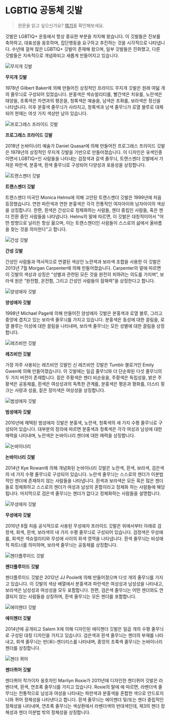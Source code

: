 # LGBTIQ 공동체 깃발
> 원문을 읽고 싶으신가요? [여기](https://outrightinternational.org/insights/flags-lgbtiq-community)를 확인해보세요.


깃발은 LGBTIQ+ 운동에서 항상 중요한 부분을 차지해 왔습니다. 이 깃발들은 진보를 축하하고, 대표성을 옹호하며, 집단행동을 요구하고 추진하는 것을 시각적으로 나타냅니다. 수년에 걸쳐 많은 LGBTIQ+ 깃발이 존재해 왔으며, 일부 깃발들은 진화했고, 다른 깃발들은 지속적으로 개념화되고 새롭게 만들어지고 있습니다.


![무지개 깃발](./attachments/Rainbow_Flag.png)

**무지개 깃발**

1978년 Gilbert Baker에 의해 만들어진 상징적인 프라이드 무지개 깃발은 원래 여덟 개의 줄무늬로 구성되어 있었습니다. 분홍색은 섹슈얼리티를, 빨간색은 치유를, 노란색은 태양을, 초록색은 자연과의 평온을, 청록색은 예술을, 남색은 조화를, 보라색은 정신을 나타냅니다. 이후 분홍색 줄무늬가 사라지고, 청록색과 남색 줄무늬가 로열 블루로 대체되어 현재는 여섯 가지 색상만 남아 있습니다.


![프로그레스 프라이드 깃발](./attachments/Progress_flag.png)

**프로그레스 프라이드 깃발**

2018년 논바이너리 예술가 Daniel Quasar에 의해 만들어진 프로그레스 프라이드 깃발은 1978년의 상징적인 무지개 깃발을 기반으로 만들어졌습니다. 이 디자인은 유색인종이면서 LGBTIQ+인 사람들을 나타내는 검정색과 갈색 줄무늬, 트랜스젠더 깃발에서 가져온 파란색, 분홍색, 흰색 줄무늬로 구성되어 다양성과 포용성을 상징합니다.


![트랜스젠더 깃발](./attachments/Trans_Flag.png)

**트랜스젠더 깃발**

트랜스젠더 미국인 Monica Helms에 의해 고안된 트랜스젠더 깃발은 1999년에 처음 등장했습니다. 연한 파란색과 연한 분홍색은 각각 전통적인 여자아이와 남자아이의 색상을 상징합니다. 한편, 흰색은 간성으로 정체화하는 사람들, 젠더 중립인 사람들, 혹은 젠더 전환 중인 사람들을 나타냅니다. Helms의 말에 따르면, 이 깃발은 대칭적이어서 "어떤 방향으로 날리든 항상 옳으며, 이는 트랜스젠더인 사람들이 스스로의 삶에서 올바름을 찾는 것을 의미한다"고 합니다.


![간성 깃발](./attachments/Intersex_Flag.png)

**간성 깃발**

간성인 사람들과 역사적으로 연결된 색상인 노란색과 보라색 조합을 사용한 이 깃발은 2013년 7월 Morgan Carpenter에 의해 만들어졌습니다. Carpenter의 말에 따르면 이 깃발의 색상과 상징은 “성별과 관련된 모든 것을 완전히 피하려는 의도를 가지며”, 보라색 원은 “완전함, 온전함, 그리고 간성인 사람들의 잠재력”을 상징한다고 합니다.


![양성애자 깃발](./attachments/Bisexual.png)

**양성애자 깃발**

1998년 Michael Page에 의해 만들어진 양성애자 깃발은 분홍색과 로열 블루, 그리고 중앙에 겹치고 있는 보라색 줄무늬를 가지고 있습니다. 분홍색은 동성에 대한 끌림을, 로열 블루는 이성에 대한 끌림을 나타내며, 보라색 줄무늬는 모든 성별에 대한 끌림을 상징합니다.


![레즈비언 깃발](./attachments/Lesbian_Flag.png)

**레즈비언 깃발**

가장 자주 사용되는 레즈비언 깃발인 신 레즈비언 깃발은 Tumblr 블로거인 Emily Gwen에 의해 만들어졌습니다. 이 깃발에는 일곱 줄무늬와 더 단순화된 다섯 줄무늬의 두 가지 버전이 존재합니다. 짙은 주황색은 젠더 비순응을, 주황색은 독립성을, 밝은 주황색은 공동체를, 흰색은 여성성과의 독특한 관계를, 분홍색은 평온과 평화를, 더스티 핑크는 사랑과 성을, 짙은 장미색은 여성성을 상징합니다.


![범성애자 깃발](./attachments/Pan_Sexual.png)

**범성애자 깃발**

2010년에 채택된 범성애자 깃발은 분홍색, 노란색, 청록색의 세 가지 수평 줄무늬로 구성되어 있습니다. 대부분의 정의에 따르면 분홍색과 청록색은 각각 여성과 남성에 대한 매력을 나타내며, 노란색은 논바이너리 젠더에 대한 매력을 상징합니다.


![논바이너리](./attachments/Non_Binary.png)

**논바이너리 깃발**

2014년 Kye Rowan에 의해 개념화된 논바이너리 깃발은 노란색, 흰색, 보라색, 검은색의 네 가지 수평 줄무늬로 구성되어 있습니다. 노란색 줄무늬는 스스로의 젠더가 이분법적인 젠더에 존재하지 않는 사람들을 나타냅니다. 흰색과 보라색은 모든 혹은 많은 젠더들로 정체화하고 스스로의 젠더가 여성과 남성의 혼합이라고 정체화 하는 사람들에 해당됩니다. 마지막으로 검은색 줄무늬는 젠더가 없다고 정체화하는 사람들을 설명합니다.


![무성애자 깃발](./attachments/Asexual_Flag.png)

**무성애자 깃발**

2010년 8월 처음 공식적으로 사용된 무성애자 프라이드 깃발은 위에서부터 아래로 검정색, 회색, 흰색, 보라색의 네 가지 수평 줄무늬로 구성되어 있습니다. 검정색은 무성애를, 회색은 섹슈얼리티와 무성애 사이의 회색 영역을 나타냅니다. 흰색 줄무늬는 비성애적 파트너를 의미하며, 보라색 줄무늬는 공동체를 상징합니다.


![젠더플루이드 깃발](./attachments/Gender_Fluid_Flag.png)

**젠더플루이드 깃발**

젠더플루이드 깃발은 2012년 JJ Poole에 의해 만들어졌으며 다섯 개의 줄무늬를 가지고 있습니다. 이 깃발의 색상 배열에서 분홍색과 파란색은 여성성과 남성성을 나타내고, 보라색은 남성성과 여성성을 모두 포함합니다. 한편, 검은색 줄무늬는 어떤 젠더와도 연결되지 않는 사람들을 상징하며, 흰색 줄무늬는 모든 젠더를 포함합니다.


![에이젠더 깃발](./attachments/Agender.png)

**에이젠더 깃발**

2014년에 공개되고 Salem X에 의해 디자인된 에이젠더 깃발은 일곱 개의 수평 줄무늬로 구성된 대칭 디자인을 가지고 있습니다. 검은색과 흰색 줄무늬는 젠더의 부재를 나타내고, 회색 줄무늬는 반(半)-젠더리스를 나타내며, 중앙의 초록색 줄무늬는 논바이너리 젠더를 상징합니다.


![젠더 퀴어](./attachments/Gender_Queer.png)

**젠더퀴어 깃발**

젠더퀴어 작가이자 옹호자인 Marilyn Roxie가 2011년에 디자인한 젠더퀴어 깃발은 라벤더색, 흰색, 연초록 줄무늬를 가지고 있습니다. Roxie의 말에 에 따르면, 라벤더색 줄무늬는 전통적으로 남성과 여성을 나타내는 파란색과 분홍색을 혼합한 색으로 안드로지니와 퀴어 정체성을 나타낸다고 합니다. 흰색 줄무늬는 에이젠더 및/또는 젠더 중립적인 정체성을 나타내며, 연초록 줄무늬는 색상환에서 라벤더색의 반대색인데, 제3의 젠더 정체성과 젠더 이분법 밖의 정체성을 상징합니다.